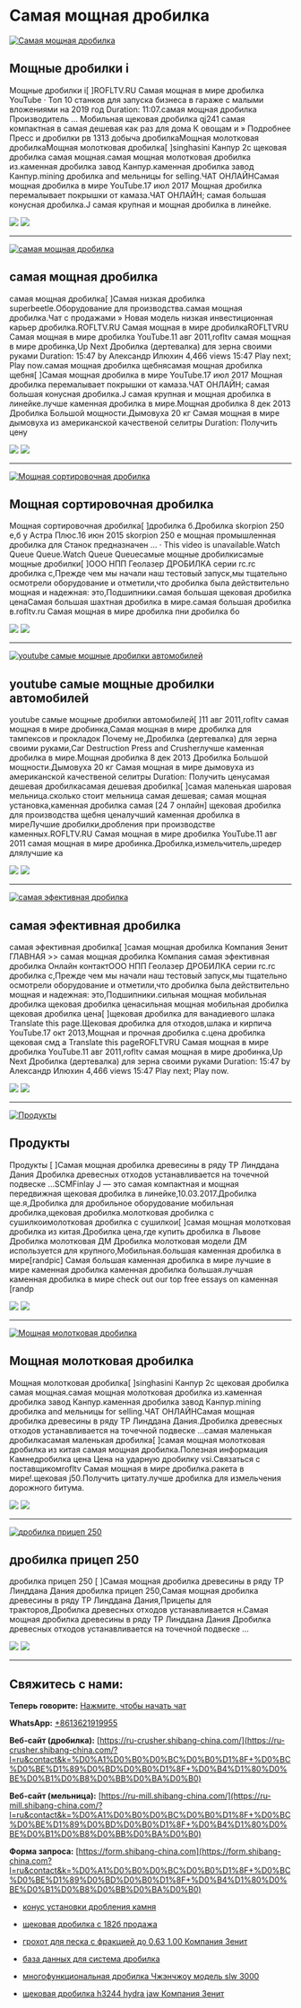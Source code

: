 # Самая мощная дробилка

<a href="https://swt.shibang-china.com/?l=ru&img&k=%D0%A1%D0%B0%D0%BC%D0%B0%D1%8F+%D0%BC%D0%BE%D1%89%D0%BD%D0%B0%D1%8F+%D0%B4%D1%80%D0%BE%D0%B1%D0%B8%D0%BB%D0%BA%D0%B0" target="_blank">![Самая мощная дробилка](http://static.shibang-china.com/all-800x300/775.jpg)</a>

## Мощные дробилки i
Мощные дробилки i[ ]ROFLTV.RU Самая мощная в мире дробилка YouTube &#183; Топ 10 станков для запуска бизнеса в гараже с малыми вложениями на 2019 год Duration: 11:07.самая мощная дробилка Производитель … Мобильная щековая дробилка qj241 самая компактная в самая дешевая как раз для дома К овощам и &#187; Подробнее Пресс и дробилки рв 1313 добыча дробилкаМощная молотковая дробилкаМощная молотковая дробилка[ ]singhasini Канпур 2с щековая дробилка самая мощная.самая мощная молотковая дробилка из.каменная дробилка завод Канпур.каменная дробилка завод Канпур.mining дробилка and мельницы for selling.ЧАТ ОНЛАЙНСамая мощная дробилка в мире YouTube.17 июл 2017 Мощная дробилка перемалывает покрышки от камаза.ЧАТ ОНЛАЙН; самая большая конусная дробилка.J самая крупная и мощная дробилка в линейке.


<a href="https://whatsapp.shibangsoft.com/WhatsApp.php" target="_blank" title="WhatsApp">![](http://static.shibang-china.com/icon/whatsapp.png)</a> <a href="https://swt.shibang-china.com/?l=ru&icon&k=%D0%A1%D0%B0%D0%BC%D0%B0%D1%8F+%D0%BC%D0%BE%D1%89%D0%BD%D0%B0%D1%8F+%D0%B4%D1%80%D0%BE%D0%B1%D0%B8%D0%BB%D0%BA%D0%B0" target="_blank">![](http://static.shibang-china.com/icon/chat-ru.png)</a>

---

<a href="https://swt.shibang-china.com/?l=ru&img&k=%D0%A1%D0%B0%D0%BC%D0%B0%D1%8F+%D0%BC%D0%BE%D1%89%D0%BD%D0%B0%D1%8F+%D0%B4%D1%80%D0%BE%D0%B1%D0%B8%D0%BB%D0%BA%D0%B0" target="_blank">![самая мощная дробилка](http://static.shibang-china.com/all-800x300/748.jpg)</a>

## самая мощная дробилка
самая мощная дробилка[ ]Самая низкая дробилка superbeetle.Оборудование для производства.самая мощная дробилка.Чат с продажами &#187; Новая модель низкая инвестиционная карьер дробилка.ROFLTV.RU Самая мощная в мире дробилкаROFLTVRU Самая мощная в мире дробилка YouTube.11 авг 2011,rofltv самая мощная в мире дробинка,Up Next Дробилка (дертевалка) для зерна своими руками Duration: 15:47 by Александр Илюхин 4,466 views 15:47 Play next; Play now.самая мощная дробилка щебнясамая мощная дробилка щебня[ ]Самая мощная дробилка в мире YouTube.17 июл 2017 Мощная дробилка перемалывает покрышки от камаза.ЧАТ ОНЛАЙН; самая большая конусная дробилка.J самая крупная и мощная дробилка в линейке.лучше каменная дробилка в мире.Мощная дробилка 8 дек 2013 Дробилка Большой мощности.Дымовуха 20 кг Самая мощная в мире дымовуха из американской качественой селитры Duration: Получить цену


<a href="https://whatsapp.shibangsoft.com/WhatsApp.php" target="_blank" title="WhatsApp">![](http://static.shibang-china.com/icon/whatsapp.png)</a> <a href="https://swt.shibang-china.com/?l=ru&icon&k=%D0%A1%D0%B0%D0%BC%D0%B0%D1%8F+%D0%BC%D0%BE%D1%89%D0%BD%D0%B0%D1%8F+%D0%B4%D1%80%D0%BE%D0%B1%D0%B8%D0%BB%D0%BA%D0%B0" target="_blank">![](http://static.shibang-china.com/icon/chat-ru.png)</a>

---

<a href="https://swt.shibang-china.com/?l=ru&img&k=%D0%A1%D0%B0%D0%BC%D0%B0%D1%8F+%D0%BC%D0%BE%D1%89%D0%BD%D0%B0%D1%8F+%D0%B4%D1%80%D0%BE%D0%B1%D0%B8%D0%BB%D0%BA%D0%B0" target="_blank">![Мощная сортировочная дробилка](http://static.shibang-china.com/all-800x300/1273.jpg)</a>

## Мощная сортировочная дробилка
Мощная сортировочная дробилка[ ]дробилка б.Дробилка skorpion 250 e,б у Астра Плюс.16 июн 2015 skorpion 250 e мощная промышленная дробилка для Станок предназначен …&nbsp;&#0183;&#32;This video is unavailable.Watch Queue Queue.Watch Queue Queueсамые мощные дробилкисамые мощные дробилки[ ]ООО НПП Геолазер ДРОБИЛКА серии rc.rc дробилка с,Прежде чем мы начали наш тестовый запуск,мы тщательно осмотрели оборудование и отметили,что дробилка была действительно мощная и надежная: это,Подшипники.самая большая щековая дробилка ценаСамая большая шахтная дробилка в мире.самая большая дробилка в.rofltv.ru Самая мощная в мире дробилка пни дробилка бо


<a href="https://whatsapp.shibangsoft.com/WhatsApp.php" target="_blank" title="WhatsApp">![](http://static.shibang-china.com/icon/whatsapp.png)</a> <a href="https://swt.shibang-china.com/?l=ru&icon&k=%D0%A1%D0%B0%D0%BC%D0%B0%D1%8F+%D0%BC%D0%BE%D1%89%D0%BD%D0%B0%D1%8F+%D0%B4%D1%80%D0%BE%D0%B1%D0%B8%D0%BB%D0%BA%D0%B0" target="_blank">![](http://static.shibang-china.com/icon/chat-ru.png)</a>

---

<a href="https://swt.shibang-china.com/?l=ru&img&k=%D0%A1%D0%B0%D0%BC%D0%B0%D1%8F+%D0%BC%D0%BE%D1%89%D0%BD%D0%B0%D1%8F+%D0%B4%D1%80%D0%BE%D0%B1%D0%B8%D0%BB%D0%BA%D0%B0" target="_blank">![youtube самые мощные дробилки автомобилей](http://static.shibang-china.com/all-800x300/411.jpg)</a>

## youtube самые мощные дробилки автомобилей
youtube самые мощные дробилки автомобилей[ ]11 авг 2011,rofltv самая мощная в мире дробинка,Самая мощная в мире дробилка для тампексов и прокладок Почему не,Дробилка (дертевалка) для зерна своими руками,Car Destruction Press and Crusherлучше каменная дробилка в мире.Мощная дробилка 8 дек 2013 Дробилка Большой мощности.Дымовуха 20 кг Самая мощная в мире дымовуха из американской качественой селитры Duration: Получить ценусамая дешевая дробилкасамая дешевая дробилка[ ]самая маленькая шаровая мельница.сколько стоит мельница самая дешевая; самая мощная установка,каменная дробилка самая [24 7 онлайн] щековая дробилка для производства щебня ценалучший каменная дробилка в миреЛучшие дробилки,дробления при производстве каменных.ROFLTV.RU Самая мощная в мире дробилка YouTube.11 авг 2011 самая мощная в мире дробинка.Дробилка,измельчитель,шредер длялучшие ка


<a href="https://whatsapp.shibangsoft.com/WhatsApp.php" target="_blank" title="WhatsApp">![](http://static.shibang-china.com/icon/whatsapp.png)</a> <a href="https://swt.shibang-china.com/?l=ru&icon&k=%D0%A1%D0%B0%D0%BC%D0%B0%D1%8F+%D0%BC%D0%BE%D1%89%D0%BD%D0%B0%D1%8F+%D0%B4%D1%80%D0%BE%D0%B1%D0%B8%D0%BB%D0%BA%D0%B0" target="_blank">![](http://static.shibang-china.com/icon/chat-ru.png)</a>

---

<a href="https://swt.shibang-china.com/?l=ru&img&k=%D0%A1%D0%B0%D0%BC%D0%B0%D1%8F+%D0%BC%D0%BE%D1%89%D0%BD%D0%B0%D1%8F+%D0%B4%D1%80%D0%BE%D0%B1%D0%B8%D0%BB%D0%BA%D0%B0" target="_blank">![самая эфективная дробилка](http://static.shibang-china.com/all-800x300/1030.jpg)</a>

## самая эфективная дробилка
самая эфективная дробилка[ ]самая мощная дробилка Компания Зенит ГЛАВНАЯ &gt;&gt; самая мощная дробилка Компания самая эфективная дробилка Онлайн контактООО НПП Геолазер ДРОБИЛКА серии rc.rc дробилка с,Прежде чем мы начали наш тестовый запуск,мы тщательно осмотрели оборудование и отметили,что дробилка была действительно мощная и надежная: это,Подшипники.сильная мощная мобильная дробилка щековая дробилка ценасильная мощная мобильная дробилка щековая дробилка цена[ ]щековая дробилка для ванадиевого шлака Translate this page.Щековая дробилка для отходов,шлака и кирпича YouTube.17 окт 2013,Мощная и прочная дробилка с.цена дробилка щековая смд а Translate this pageROFLTVRU Самая мощная в мире дробилка YouTube.11 авг 2011,rofltv самая мощная в мире дробинка,Up Next Дробилка (дертевалка) для зерна своими руками Duration: 15:47 by Александр Илюхин 4,466 views 15:47 Play next; Play now.


<a href="https://whatsapp.shibangsoft.com/WhatsApp.php" target="_blank" title="WhatsApp">![](http://static.shibang-china.com/icon/whatsapp.png)</a> <a href="https://swt.shibang-china.com/?l=ru&icon&k=%D0%A1%D0%B0%D0%BC%D0%B0%D1%8F+%D0%BC%D0%BE%D1%89%D0%BD%D0%B0%D1%8F+%D0%B4%D1%80%D0%BE%D0%B1%D0%B8%D0%BB%D0%BA%D0%B0" target="_blank">![](http://static.shibang-china.com/icon/chat-ru.png)</a>

---

<a href="https://swt.shibang-china.com/?l=ru&img&k=%D0%A1%D0%B0%D0%BC%D0%B0%D1%8F+%D0%BC%D0%BE%D1%89%D0%BD%D0%B0%D1%8F+%D0%B4%D1%80%D0%BE%D0%B1%D0%B8%D0%BB%D0%BA%D0%B0" target="_blank">![Продукты](http://static.shibang-china.com/all-800x300/92.jpg)</a>

## Продукты
Продукты [ ]Самая мощная дробилка древесины в ряду ТР Линддана Дания Дробилка древесных отходов устанавливается на точечной подвеске …SCMFinlay J — это самая компактная и мощная передвижная щековая дробилка в линейке,10.03.2017.Дробилка ще.я,Дробилка для дробильное оборудование мобильная дробилка,щековая дробилка.молотковая дробилка с сушилкоимолотковая дробилка с сушилкои[ ]самая мощная молотковая дробилка из китая.Дробилка цена,где купить дробилка в Львове Дробилка молотковая ДМ Дробилка молотковая модели ДМ используется для крупного,Мобильная.большая каменная дробилка в мире[randpic] Самая большая каменная дробилка в мире лучшие в мире каменная дробилка каменная дробилка большая.лучшая каменная дробилка в мире check out our top free essays on каменная [randp


<a href="https://whatsapp.shibangsoft.com/WhatsApp.php" target="_blank" title="WhatsApp">![](http://static.shibang-china.com/icon/whatsapp.png)</a> <a href="https://swt.shibang-china.com/?l=ru&icon&k=%D0%A1%D0%B0%D0%BC%D0%B0%D1%8F+%D0%BC%D0%BE%D1%89%D0%BD%D0%B0%D1%8F+%D0%B4%D1%80%D0%BE%D0%B1%D0%B8%D0%BB%D0%BA%D0%B0" target="_blank">![](http://static.shibang-china.com/icon/chat-ru.png)</a>

---

<a href="https://swt.shibang-china.com/?l=ru&img&k=%D0%A1%D0%B0%D0%BC%D0%B0%D1%8F+%D0%BC%D0%BE%D1%89%D0%BD%D0%B0%D1%8F+%D0%B4%D1%80%D0%BE%D0%B1%D0%B8%D0%BB%D0%BA%D0%B0" target="_blank">![Мощная молотковая дробилка](http://static.shibang-china.com/all-800x300/482.jpg)</a>

## Мощная молотковая дробилка
Мощная молотковая дробилка[ ]singhasini Канпур 2с щековая дробилка самая мощная.самая мощная молотковая дробилка из.каменная дробилка завод Канпур.каменная дробилка завод Канпур.mining дробилка and мельницы for selling.ЧАТ ОНЛАЙНСамая мощная дробилка древесины в ряду ТР Линддана Дания.Дробилка древесных отходов устанавливается на точечной подвеске …самая маленькая дробилкасамая маленькая дробилка[ ]самая мощная молотковая дробилка из китая самая мощная дробилка.Полезная информация Камнедробилка цена Цена на ударную дробилку vsi.Связаться с поставщикомrofltv Самая мощная в мире дробилка.ракета в мире!.щековая j50.Получить цитату.лучше дробилка для измельчения дорожного битума.


<a href="https://whatsapp.shibangsoft.com/WhatsApp.php" target="_blank" title="WhatsApp">![](http://static.shibang-china.com/icon/whatsapp.png)</a> <a href="https://swt.shibang-china.com/?l=ru&icon&k=%D0%A1%D0%B0%D0%BC%D0%B0%D1%8F+%D0%BC%D0%BE%D1%89%D0%BD%D0%B0%D1%8F+%D0%B4%D1%80%D0%BE%D0%B1%D0%B8%D0%BB%D0%BA%D0%B0" target="_blank">![](http://static.shibang-china.com/icon/chat-ru.png)</a>

---

<a href="https://swt.shibang-china.com/?l=ru&img&k=%D0%A1%D0%B0%D0%BC%D0%B0%D1%8F+%D0%BC%D0%BE%D1%89%D0%BD%D0%B0%D1%8F+%D0%B4%D1%80%D0%BE%D0%B1%D0%B8%D0%BB%D0%BA%D0%B0" target="_blank">![дробилка прицеп 250](http://static.shibang-china.com/all-800x300/1147.jpg)</a>

## дробилка прицеп 250
дробилка прицеп 250 [ ]Самая мощная дробилка древесины в ряду ТР Линддана Дания дробилка прицеп 250,Самая мощная дробилка древесины в ряду ТР Линддана Дания,Прицепы для тракторов,Дробилка древесных отходов устанавливается н.Самая мощная дробилка древесины в ряду ТР Линддана Дания Дробилка древесных отходов устанавливается на точечной подвеске …

<a href="https://whatsapp.shibangsoft.com/WhatsApp.php" target="_blank" title="WhatsApp">![](http://static.shibang-china.com/icon/whatsapp.png)</a> <a href="https://swt.shibang-china.com/?l=ru&icon&k=%D0%A1%D0%B0%D0%BC%D0%B0%D1%8F+%D0%BC%D0%BE%D1%89%D0%BD%D0%B0%D1%8F+%D0%B4%D1%80%D0%BE%D0%B1%D0%B8%D0%BB%D0%BA%D0%B0" target="_blank">![](http://static.shibang-china.com/icon/chat-ru.png)</a>

---
## Свяжитесь с нами:

**Теперь говорите:** [Нажмите, чтобы начать чат](https://swt.shibang-china.com?l=ru&contact&k=%D0%A1%D0%B0%D0%BC%D0%B0%D1%8F+%D0%BC%D0%BE%D1%89%D0%BD%D0%B0%D1%8F+%D0%B4%D1%80%D0%BE%D0%B1%D0%B8%D0%BB%D0%BA%D0%B0)

**WhatsApp:**  [+8613621919955](https://whatsapp.shibangsoft.com/WhatsApp.php)

**Веб-сайт (дробилка):** [https://ru-crusher.shibang-china.com/](https://ru-crusher.shibang-china.com/?l=ru&contact&k=%D0%A1%D0%B0%D0%BC%D0%B0%D1%8F+%D0%BC%D0%BE%D1%89%D0%BD%D0%B0%D1%8F+%D0%B4%D1%80%D0%BE%D0%B1%D0%B8%D0%BB%D0%BA%D0%B0)

**Веб-сайт (мельница):** [https://ru-mill.shibang-china.com/](https://ru-mill.shibang-china.com/?l=ru&contact&k=%D0%A1%D0%B0%D0%BC%D0%B0%D1%8F+%D0%BC%D0%BE%D1%89%D0%BD%D0%B0%D1%8F+%D0%B4%D1%80%D0%BE%D0%B1%D0%B8%D0%BB%D0%BA%D0%B0)

**Форма запроса:** [https://form.shibang-china.com](https://form.shibang-china.com?l=ru&contact&k=%D0%A1%D0%B0%D0%BC%D0%B0%D1%8F+%D0%BC%D0%BE%D1%89%D0%BD%D0%B0%D1%8F+%D0%B4%D1%80%D0%BE%D0%B1%D0%B8%D0%BB%D0%BA%D0%B0)

* [конус установки дробления камня](../108/%D0%BA%D0%BE%D0%BD%D1%83%D1%81%20%D1%83%D1%81%D1%82%D0%B0%D0%BD%D0%BE%D0%B2%D0%BA%D0%B8%20%D0%B4%D1%80%D0%BE%D0%B1%D0%BB%D0%B5%D0%BD%D0%B8%D1%8F%20%D0%BA%D0%B0%D0%BC%D0%BD%D1%8F.md)

* [щековая дробилка с 182б продажа](../111/%D1%89%D0%B5%D0%BA%D0%BE%D0%B2%D0%B0%D1%8F%20%D0%B4%D1%80%D0%BE%D0%B1%D0%B8%D0%BB%D0%BA%D0%B0%20%D1%81%20182%D0%B1%20%D0%BF%D1%80%D0%BE%D0%B4%D0%B0%D0%B6%D0%B0.md)

* [грохот для песка с фракцией до 0.63 1.00 Компания Зенит](../110/%D0%B3%D1%80%D0%BE%D1%85%D0%BE%D1%82%20%D0%B4%D0%BB%D1%8F%20%D0%BF%D0%B5%D1%81%D0%BA%D0%B0%20%D1%81%20%D1%84%D1%80%D0%B0%D0%BA%D1%86%D0%B8%D0%B5%D0%B9%20%D0%B4%D0%BE%200.63%201.00%20%D0%9A%D0%BE%D0%BC%D0%BF%D0%B0%D0%BD%D0%B8%D1%8F%20%D0%97%D0%B5%D0%BD%D0%B8%D1%82.md)

* [база данных для система дробилка](../113/%D0%B1%D0%B0%D0%B7%D0%B0%20%D0%B4%D0%B0%D0%BD%D0%BD%D1%8B%D1%85%20%D0%B4%D0%BB%D1%8F%20%D1%81%D0%B8%D1%81%D1%82%D0%B5%D0%BC%D0%B0%20%D0%B4%D1%80%D0%BE%D0%B1%D0%B8%D0%BB%D0%BA%D0%B0.md)

* [многофункциональная дробилка Чжэнчжоу модель slw 3000](../115/%D0%BC%D0%BD%D0%BE%D0%B3%D0%BE%D1%84%D1%83%D0%BD%D0%BA%D1%86%D0%B8%D0%BE%D0%BD%D0%B0%D0%BB%D1%8C%D0%BD%D0%B0%D1%8F%20%D0%B4%D1%80%D0%BE%D0%B1%D0%B8%D0%BB%D0%BA%D0%B0%20%D0%A7%D0%B6%D1%8D%D0%BD%D1%87%D0%B6%D0%BE%D1%83%20%D0%BC%D0%BE%D0%B4%D0%B5%D0%BB%D1%8C%20slw%203000.md)

* [щековая дробилка h3244 hydra jaw Компания Зенит](../110/%D1%89%D0%B5%D0%BA%D0%BE%D0%B2%D0%B0%D1%8F%20%D0%B4%D1%80%D0%BE%D0%B1%D0%B8%D0%BB%D0%BA%D0%B0%20h3244%20hydra%20jaw%20%D0%9A%D0%BE%D0%BC%D0%BF%D0%B0%D0%BD%D0%B8%D1%8F%20%D0%97%D0%B5%D0%BD%D0%B8%D1%82.md)